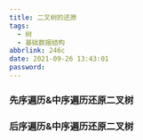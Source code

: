 ```yaml
---
title: 二叉树的还原
tags:
  - 树
  - 基础数据结构
abbrlink: 246c
date: 2021-09-26 13:43:01
password:
---
```








### 先序遍历&中序遍历还原二叉树













### 后序遍历&中序遍历还原二叉树







